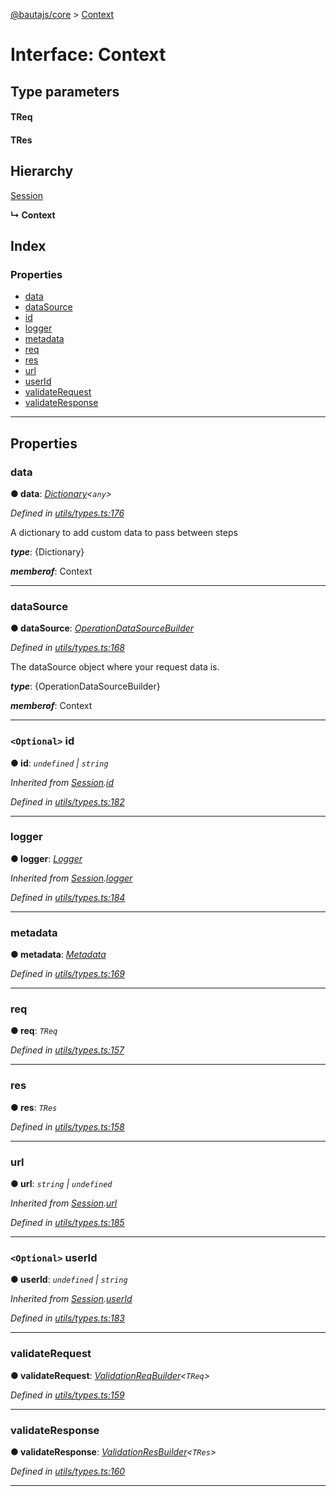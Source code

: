 [@bautajs/core](../README.md) > [Context](../interfaces/context.md)

# Interface: Context

## Type parameters
#### TReq 
#### TRes 
## Hierarchy

 [Session](session.md)

**↳ Context**

## Index

### Properties

* [data](context.md#data)
* [dataSource](context.md#datasource)
* [id](context.md#id)
* [logger](context.md#logger)
* [metadata](context.md#metadata)
* [req](context.md#req)
* [res](context.md#res)
* [url](context.md#url)
* [userId](context.md#userid)
* [validateRequest](context.md#validaterequest)
* [validateResponse](context.md#validateresponse)

---

## Properties

<a id="data"></a>

###  data

**● data**: *[Dictionary](dictionary.md)<`any`>*

*Defined in [utils/types.ts:176](https://github.axa.com/Digital/bauta-nodejs/blob/167ddcc/packages/bautajs/src/utils/types.ts#L176)*

A dictionary to add custom data to pass between steps

*__type__*: {Dictionary}

*__memberof__*: Context

___
<a id="datasource"></a>

###  dataSource

**● dataSource**: *[OperationDataSourceBuilder](../#operationdatasourcebuilder)*

*Defined in [utils/types.ts:168](https://github.axa.com/Digital/bauta-nodejs/blob/167ddcc/packages/bautajs/src/utils/types.ts#L168)*

The dataSource object where your request data is.

*__type__*: {OperationDataSourceBuilder}

*__memberof__*: Context

___
<a id="id"></a>

### `<Optional>` id

**● id**: *`undefined` \| `string`*

*Inherited from [Session](session.md).[id](session.md#id)*

*Defined in [utils/types.ts:182](https://github.axa.com/Digital/bauta-nodejs/blob/167ddcc/packages/bautajs/src/utils/types.ts#L182)*

___
<a id="logger"></a>

###  logger

**● logger**: *[Logger](logger.md)*

*Inherited from [Session](session.md).[logger](session.md#logger)*

*Defined in [utils/types.ts:184](https://github.axa.com/Digital/bauta-nodejs/blob/167ddcc/packages/bautajs/src/utils/types.ts#L184)*

___
<a id="metadata"></a>

###  metadata

**● metadata**: *[Metadata](metadata.md)*

*Defined in [utils/types.ts:169](https://github.axa.com/Digital/bauta-nodejs/blob/167ddcc/packages/bautajs/src/utils/types.ts#L169)*

___
<a id="req"></a>

###  req

**● req**: *`TReq`*

*Defined in [utils/types.ts:157](https://github.axa.com/Digital/bauta-nodejs/blob/167ddcc/packages/bautajs/src/utils/types.ts#L157)*

___
<a id="res"></a>

###  res

**● res**: *`TRes`*

*Defined in [utils/types.ts:158](https://github.axa.com/Digital/bauta-nodejs/blob/167ddcc/packages/bautajs/src/utils/types.ts#L158)*

___
<a id="url"></a>

###  url

**● url**: *`string` \| `undefined`*

*Inherited from [Session](session.md).[url](session.md#url)*

*Defined in [utils/types.ts:185](https://github.axa.com/Digital/bauta-nodejs/blob/167ddcc/packages/bautajs/src/utils/types.ts#L185)*

___
<a id="userid"></a>

### `<Optional>` userId

**● userId**: *`undefined` \| `string`*

*Inherited from [Session](session.md).[userId](session.md#userid)*

*Defined in [utils/types.ts:183](https://github.axa.com/Digital/bauta-nodejs/blob/167ddcc/packages/bautajs/src/utils/types.ts#L183)*

___
<a id="validaterequest"></a>

###  validateRequest

**● validateRequest**: *[ValidationReqBuilder](../#validationreqbuilder)<`TReq`>*

*Defined in [utils/types.ts:159](https://github.axa.com/Digital/bauta-nodejs/blob/167ddcc/packages/bautajs/src/utils/types.ts#L159)*

___
<a id="validateresponse"></a>

###  validateResponse

**● validateResponse**: *[ValidationResBuilder](../#validationresbuilder)<`TRes`>*

*Defined in [utils/types.ts:160](https://github.axa.com/Digital/bauta-nodejs/blob/167ddcc/packages/bautajs/src/utils/types.ts#L160)*

___

